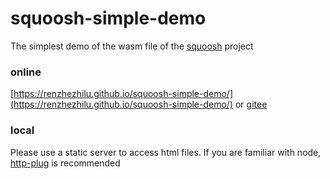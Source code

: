 # squoosh-simple-demo
The simplest demo of the wasm file of the [squoosh](https://github.com/GoogleChromeLabs/squoosh) project

### online
[https://renzhezhilu.github.io/squoosh-simple-demo/](https://renzhezhilu.github.io/squoosh-simple-demo/)
or [gitee](https://renzhezhilu.gitee.io/squoosh-simple-demo/)
### local
Please use a static server to access html files. If you are familiar with node, [http-plug](https://github.com/renzhezhilu/http-plug) is recommended
